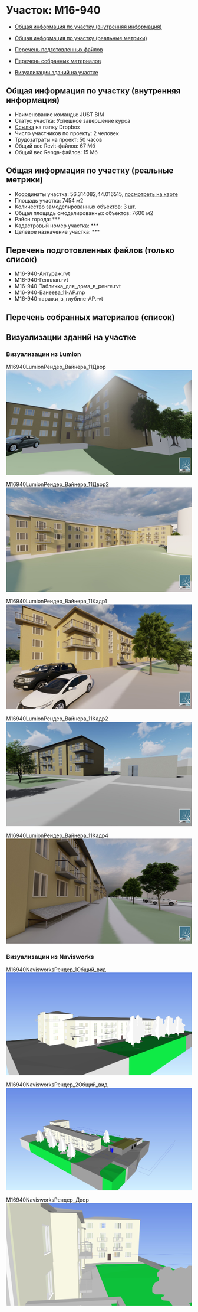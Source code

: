 # Участок: M16-940

* [Общая информация по участку (внутренняя информация)](#Chapter1)

* [Общая информация по участку (реальные метрики)](#Chapter2)

* [Перечень подготовленных файлов](#Chapter3)

* [Перечень собранных материалов](#Chapter4)

* [Визуализации зданий на участке](#Chapter6)

## <a id="Chapter1"></a> Общая информация по участку (внутренняя информация)
+ Наименование команды: JUST BIM
+ Статус участка: Успешное завершение курса
+ [Ссылка](https://www.dropbox.com/sh/wvvgv1nw1iqred9/AAA1ctVDLlSIYVD1odTK4LcBa/M16_940?dl=0) на папку Dropbox
+ Число участников по проекту: 2 человек
+ Трудозатраты на проект: 50 часов
+ Общий вес Revit-файлов: 67 Мб
+ Общий вес Renga-файлов: 15 Мб
## <a id="Chapter2"></a> Общая информация по участку (реальные метрики)
+ Координаты участка: 56.314082,44.016515, [посмотреть на карте](https://yandex.ru/maps/47/nizhny-novgorod/?ll=44.016515%2C56.314082&z=19)
+ Площадь участка: 7454 м2
+ Количество замоделированных объектов: 3 шт.
+ Общая площадь смоделированных объектов: 7600 м2
+ Район города: *** 
+ Кадастровый номер участка: *** 
+ Целевое назначение участка: *** 
## <a id="Chapter3"></a> Перечень подготовленных файлов (только список)
+ M16-940-Антураж.rvt
+ M16-940-Генплан.rvt
+ M16-940-Табличка_для_дома_в_ренге.rvt
+ М16-940-Ванеева_11-АР.rnp
+ М16-940-гаражи_в_глубине-АР.rvt
## <a id="Chapter4"></a> Перечень собранных материалов (список)
## <a id="Chapter6"></a> Визуализации зданий на участке
### Визуализации из Lumion
M16940LumionРендер_Вайнера_11Двор
![M16-940-Lumion-Рендер_Вайнера_11-Двор](/Images/M16_940/M16-940-Lumion-Рендер_Вайнера_11-Двор_Compressed.jpg)

M16940LumionРендер_Вайнера_11Двор2
![M16-940-Lumion-Рендер_Вайнера_11-Двор2](/Images/M16_940/M16-940-Lumion-Рендер_Вайнера_11-Двор2_Compressed.jpg)

M16940LumionРендер_Вайнера_11Кадр1
![M16-940-Lumion-Рендер_Вайнера_11-Кадр1](/Images/M16_940/M16-940-Lumion-Рендер_Вайнера_11-Кадр1_Compressed.jpg)

M16940LumionРендер_Вайнера_11Кадр2
![M16-940-Lumion-Рендер_Вайнера_11-Кадр2](/Images/M16_940/M16-940-Lumion-Рендер_Вайнера_11-Кадр2_Compressed.jpg)

M16940LumionРендер_Вайнера_11Кадр4
![M16-940-Lumion-Рендер_Вайнера_11-Кадр4](/Images/M16_940/M16-940-Lumion-Рендер_Вайнера_11-Кадр4_Compressed.jpg)

### Визуализации из Navisworks
M16940NavisworksРендер_1Общий_вид
![M16-940-Navisworks-Рендер_1-Общий_вид](/Images/M16_940/M16-940-Navisworks-Рендер_1-Общий_вид_Compressed.jpg)

M16940NavisworksРендер_2Общий_вид
![M16-940-Navisworks-Рендер_2-Общий_вид](/Images/M16_940/M16-940-Navisworks-Рендер_2-Общий_вид_Compressed.jpg)

M16940NavisworksРендер_Двор
![M16-940-Navisworks-Рендер_Двор](/Images/M16_940/M16-940-Navisworks-Рендер_Двор_Compressed.jpg)


